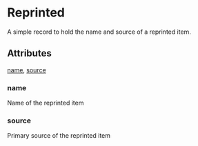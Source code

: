 # Reprinted

A simple record to hold the name and source of a reprinted item.

## Attributes

[name](#name), [source](#source)

### name

Name of the reprinted item

### source

Primary source of the reprinted item
